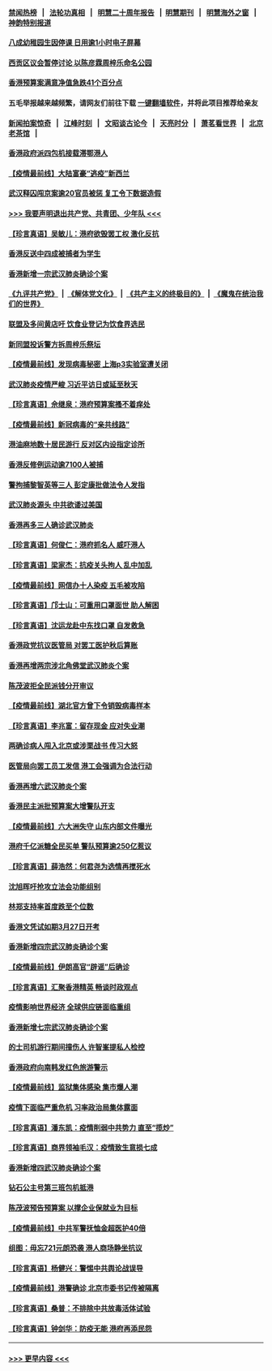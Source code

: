 #### [禁闻热榜](热点新闻.md?=0)  &nbsp;&nbsp;|&nbsp;&nbsp; [法轮功真相](https://github.com/gfw-breaker/truth/blob/master/README.md?=0) &nbsp;&nbsp;|&nbsp;&nbsp; [明慧二十周年报告](https://github.com/gfw-breaker/mh-reports/blob/master/README.md?=0) &nbsp;&nbsp;|&nbsp;&nbsp;[明慧期刊](https://github.com/gfw-breaker/mh-qikan) &nbsp;&nbsp;|&nbsp;&nbsp; [明慧海外之窗](https://github.com/gfw-breaker/mh-news/blob/master/README.md?=0) &nbsp;&nbsp;|&nbsp;&nbsp; [神韵特别报道](https://github.com/gfw-breaker/mh-news/blob/master/shenyun.md?=0)
#### [八成幼稚园生因停课 日用逾1小时电子屏幕](../pages/nsc415/n11913263.md?t=03041131) 
#### [西贡区议会暂停讨论 以陈彦霖周梓乐命名公园](../pages/nsc415/n11913248.md?t=03041131) 
#### [香港预算案满意净值急跌41个百分点](../pages/nsc415/n11913236.md?t=03041131) 
#### 五毛举报越来越频繁，请网友们前往下载 [一键翻墙软件](https://github.com/gfw-breaker/ssr-accounts)，并将此项目推荐给亲友
#### [新闻拍案惊奇](https://github.com/gfw-breaker/banned-news/blob/master/pages/link4.md) &nbsp;&nbsp;|&nbsp;&nbsp; [江峰时刻](https://github.com/gfw-breaker/banned-news/blob/master/pages/link4.md) &nbsp;&nbsp;|&nbsp;&nbsp; [文昭谈古论今](https://github.com/gfw-breaker/banned-news/blob/master/pages/link4.md) &nbsp;&nbsp;|&nbsp;&nbsp; [天亮时分](https://github.com/gfw-breaker/banned-news/blob/master/pages/link4.md) &nbsp;&nbsp;|&nbsp;&nbsp; [萧茗看世界](https://github.com/gfw-breaker/banned-news/blob/master/pages/link4.md) &nbsp;&nbsp;|&nbsp;&nbsp; [北京老茶馆](https://github.com/gfw-breaker/banned-news/blob/master/pages/link4.md) &nbsp;&nbsp;|&nbsp;&nbsp; 
#### [香港政府派四包机接载滞鄂港人](../pages/nsc415/n11913211.md?t=03041131) 
#### [【疫情最前线】大陆富豪“逃疫”新西兰](../pages/nsc415/n11913160.md?t=03041131) 
#### [武汉释囚闯京案逾20官员被惩 复工令下数据造假](../pages/nsc415/n11912743.md?t=03041131) 
#### [>>> 我要声明退出共产党、共青团、少年队 <<<](https://github.com/begood0513/goodnews/blob/master/quit/letter.md) 
#### [【珍言真语】吴敏儿：港府欲毁罢工权 激化反抗](../pages/nsc415/n11912457.md?t=03041131) 
#### [香港反送中四成被捕者为学生](../pages/nsc415/n11910730.md?t=03041131) 
#### [香港新增一宗武汉肺炎确诊个案](../pages/nsc415/n11910724.md?t=03041131) 
#### [《九评共产党》](https://github.com/begood0513/9ping.md/blob/master/README.md) &nbsp;|&nbsp; [《解体党文化》](../../../../jtdwh.md/blob/master/README.md)  &nbsp;|&nbsp; [《共产主义的终极目的》](../../../../gczydzjmd.md/blob/master/README.md) &nbsp;|&nbsp; [《魔鬼在统治我们的世界》](../../../../mgztzwmdsj.md/blob/master/README.md) 
#### [联盟及多间黄店吁 饮食业登记为饮食界选民](../pages/nsc415/n11910718.md?t=03041131) 
#### [新同盟投诉警方拆周梓乐祭坛](../pages/nsc415/n11910707.md?t=03041131) 
#### [【疫情最前线】发现病毒秘密 上海p3实验室遭关闭](../pages/nsc415/n11910640.md?t=03041131) 
#### [武汉肺炎疫情严峻 习近平访日或延至秋天](../pages/nsc415/n11910570.md?t=03041131) 
#### [【珍言真语】佘继泉：港府预算案搔不着痒处](../pages/nsc415/n11910011.md?t=03041131) 
#### [【疫情最前线】新冠病毒的“亲共线路”](../pages/nsc415/n11907734.md?t=03041131) 
#### [港油麻地数十居民游行 反对区内设指定诊所](../pages/nsc415/n11907900.md?t=03041131) 
#### [香港反修例运动逾7100人被捕](../pages/nsc415/n11907922.md?t=03041131) 
#### [警拘捕黎智英等三人 彭定康批做法令人发指](../pages/nsc415/n11907905.md?t=03041131) 
#### [武汉肺炎源头 中共欲诿过美国](../pages/nsc415/n11907665.md?t=03041131) 
#### [香港再多三人确诊武汉肺炎](../pages/nsc415/n11907846.md?t=03041131) 
#### [【珍言真语】何俊仁：港府抓名人 威吓港人](../pages/nsc415/n11907561.md?t=03041131) 
#### [【珍言真语】梁家杰：抗疫关头拘人 乱中加乱](../pages/nsc415/n11907444.md?t=03041131) 
#### [【疫情最前线】网信办十人染疫 五毛被攻陷](../pages/nsc415/n11903757.md?t=03041131) 
#### [【珍言真语】邝士山：可重用口罩面世 助人解困](../pages/nsc415/n11903875.md?t=03041131) 
#### [【珍言真语】沈运龙赴中东找口罩 自发救急](../pages/nsc415/n11903291.md?t=03041131) 
#### [香港政党抗议医管局 对罢工医护秋后算账](../pages/nsc415/n11901746.md?t=03041131) 
#### [香港再增两宗涉北角佛堂武汉肺炎个案](../pages/nsc415/n11901737.md?t=03041131) 
#### [陈茂波拒全民派钱分开审议](../pages/nsc415/n11901672.md?t=03041131) 
#### [【疫情最前线】湖北官方曾下令销毁病毒样本](../pages/nsc415/n11901518.md?t=03041131) 
#### [【珍言真语】李兆富：留存现金 应对失业潮](../pages/nsc415/n11901448.md?t=03041131) 
#### [两确诊病人闯入北京或涉栗战书 传习大怒](../pages/nsc415/n11901180.md?t=03041131) 
#### [医管局向罢工员工发信 港工会强调为合法行动](../pages/nsc415/n11898870.md?t=03041131) 
#### [香港再增六武汉肺炎个案](../pages/nsc415/n11898843.md?t=03041131) 
#### [香港民主派批预算案大增警队开支](../pages/nsc415/n11898813.md?t=03041131) 
#### [【疫情最前线】六大洲失守 山东内部文件曝光](../pages/nsc415/n11898455.md?t=03041131) 
#### [港府千亿派糖全民买单 警队预算逾250亿惹议](../pages/nsc415/n11898608.md?t=03041131) 
#### [【珍言真语】薛浩然：何君尧为选情再搅死水](../pages/nsc415/n11898269.md?t=03041131) 
#### [沈旭晖吁抢攻立法会功能组别](../pages/nsc415/n11896084.md?t=03041131) 
#### [林郑支持率首度跌至个位数](../pages/nsc415/n11896058.md?t=03041131) 
#### [香港文凭试如期3月27日开考](../pages/nsc415/n11896055.md?t=03041131) 
#### [香港新增四宗武汉肺炎确诊个案](../pages/nsc415/n11896040.md?t=03041131) 
#### [【疫情最前线】伊朗高官“辟谣”后确诊](../pages/nsc415/n11895902.md?t=03041131) 
#### [【珍言真语】汇聚香港精英 畅谈时政观点](../pages/nsc415/n11895733.md?t=03041131) 
#### [疫情影响世界经济 全球供应链面临重组](../pages/nsc415/n11895634.md?t=03041131) 
#### [香港新增七宗武汉肺炎确诊个案](../pages/nsc415/n11893498.md?t=03041131) 
#### [的士司机游行期间撞伤人 许智峯提私人检控](../pages/nsc415/n11893483.md?t=03041131) 
#### [香港政府向南韩发红色旅游警示](../pages/nsc415/n11893398.md?t=03041131) 
#### [【疫情最前线】监狱集体感染 集市爆人潮](../pages/nsc415/n11893181.md?t=03041131) 
#### [疫情下面临严重危机  习率政治局集体露面](../pages/nsc415/n11893305.md?t=03041131) 
#### [【珍言真语】潘东凯：疫情削弱中共势力 直至“揽炒”](../pages/nsc415/n11892866.md?t=03041131) 
#### [【珍言真语】商界领袖毛汉：疫情致生意损七成](../pages/nsc415/n11890348.md?t=03041131) 
#### [香港新增四武汉肺炎确诊个案](../pages/nsc415/n11890610.md?t=03041131) 
#### [钻石公主号第三班包机抵港](../pages/nsc415/n11890645.md?t=03041131) 
#### [陈茂波预告预算案 以撑企业保就业为目标](../pages/nsc415/n11890574.md?t=03041131) 
#### [【疫情最前线】中共军警抚恤金超医护40倍](../pages/nsc415/n11890458.md?t=03041131) 
#### [组图：毋忘721元朗恐袭 港人商场静坐抗议](../pages/nsc415/n11876882.md?t=03041131) 
#### [【珍言真语】杨健兴：警惕中共舆论战误导](../pages/nsc415/n11888131.md?t=03041131) 
#### [【疫情最前线】港警确诊 北京市委书记传被隔离](../pages/nsc415/n11886872.md?t=03041131) 
#### [【珍言真语】桑普：不排除中共放毒活体试验](../pages/nsc415/n11886832.md?t=03041131) 
#### [【珍言真语】钟剑华：防疫无能 港府再添民怨](../pages/nsc415/n11884504.md?t=03041131) 

----
#### [ >>> 更早内容 <<< ](../indexes/nsc415-earlier.md)
